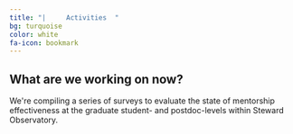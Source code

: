 ```yaml
---
title: "|     Activities  "
bg: turquoise
color: white
fa-icon: bookmark
---
```


## What are we working on now?
We're compiling a series of surveys to evaluate the state of mentorship effectiveness at the graduate student- and postdoc-levels within Steward Observatory. 
